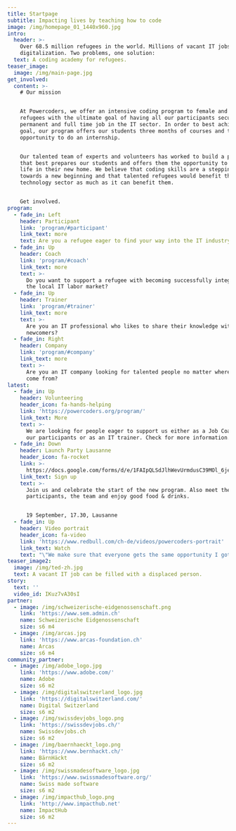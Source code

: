 ```yaml
---
title: Startpage
subtitle: Impacting lives by teaching how to code
image: /img/homepage_01_1440x960.jpg
intro:
  header: >-
    Over 68.5 million refugees in the world. Millions of vacant IT jobs due to
    digitalization. Two problems, one solution:
  text: A coding academy for refugees.
teaser_image:
  image: /img/main-page.jpg
get_involved:
  content: >-
    # Our mission


    At Powercoders, we offer an intensive coding program to female and male
    refugees with the ultimate goal of having all our participants secure a
    permanent and full time job in the IT sector. In order to best achieve this
    goal, our program offers our students three months of courses and then the
    opportunity to do an internship.


    Our talented team of experts and volunteers has worked to build a program
    that best prepares our students and offers them the opportunity to build a
    life in their new home. We believe that coding skills are a stepping stone
    towards a new beginning and that talented refugees would benefit the
    technology sector as much as it can benefit them. 


    Get involved.
program:
  - fade_in: Left
    header: Participant
    link: 'program/#participant'
    link_text: more
    text: Are you a refugee eager to find your way into the IT industry?
  - fade_in: Up
    header: Coach
    link: 'program/#coach'
    link_text: more
    text: >-
      Do you want to support a refugee with becoming successfully integrated in
      the local IT labor market?
  - fade_in: Up
    header: Trainer
    link: 'program/#trainer'
    link_text: more
    text: >-
      Are you an IT professional who likes to share their knowledge with
      newcomers?
  - fade_in: Right
    header: Company
    link: 'program/#company'
    link_text: more
    text: >-
      Are you an IT company looking for talented people no matter where they
      come from?
latest:
  - fade_in: Up
    header: Volunteering
    header_icon: fa-hands-helping
    link: 'https://powercoders.org/program/'
    link_text: More
    text: >-
      We are looking for people eager to support us either as a Job Coach for
      our participants or as an IT trainer. Check for more information.
  - fade_in: Down
    header: Launch Party Lausanne
    header_icon: fa-rocket
    link: >-
      https://docs.google.com/forms/d/e/1FAIpQLSdJlhWevUrmdusC39MOl_6jeRtbhp6B-Fvqu0cAqr60O5KGog/viewform
    link_text: Sign up
    text: >-
      Join us and celebrate the start of the new program. Also meet the new
      participants, the team and enjoy good food & drinks. 


      19 September, 17.30, Lausanne
  - fade_in: Up
    header: Video portrait
    header_icon: fa-video
    link: 'https://www.redbull.com/ch-de/videos/powercoders-portrait'
    link_text: Watch
    text: "\"We make sure that everyone gets the same opportunity I got\", says our Hussam Allaham. Watch the portrait of Red Bull Switzerland about us \U0001F4AA\U0001F64F."
teaser_image2:
  image: /img/ted-zh.jpg
  text: A vacant IT job can be filled with a displaced person.
story:
  text: ''
  video_id: IKuz7vA30sI
partner:
  - image: /img/schweizerische-eidgenossenschaft.png
    link: 'https://www.sem.admin.ch'
    name: Schweizerische Eidgenossenschaft
    size: s6 m4
  - image: /img/arcas.jpg
    link: 'https://www.arcas-foundation.ch'
    name: Arcas
    size: s6 m4
community_partner:
  - image: /img/adobe_logo.jpg
    link: 'https://www.adobe.com/'
    name: Adobe
    size: s6 m2
  - image: /img/digitalswitzerland_logo.jpg
    link: 'https://digitalswitzerland.com/'
    name: Digital Switzerland
    size: s6 m2
  - image: /img/swissdevjobs_logo.png
    link: 'https://swissdevjobs.ch/'
    name: Swissdevjobs.ch
    size: s6 m2
  - image: /img/baernhaeckt_logo.png
    link: 'https://www.bernhackt.ch/'
    name: BärnHäckt
    size: s6 m2
  - image: /img/swissmadesoftware_logo.jpg
    link: 'https://www.swissmadesoftware.org/'
    name: Swiss made software
    size: s6 m2
  - image: /img/impacthub_logo.png
    link: 'http://www.impacthub.net'
    name: ImpactHub
    size: s6 m2
---
```


